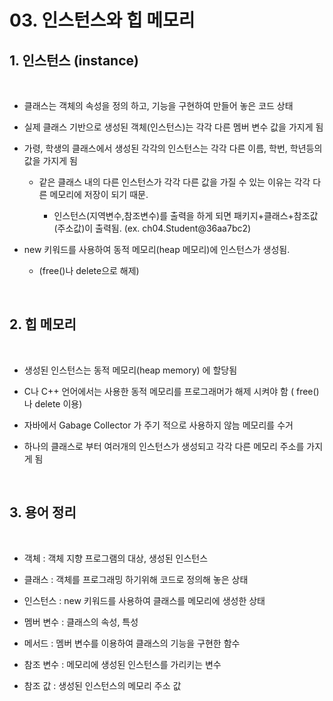 # 03. 인스턴스와 힙 메모리

## 1. 인스턴스 (instance)

​
- 클래스는 객체의 속성을 정의 하고, 기능을 구현하여 만들어 놓은 코드 상태

- 실제 클래스 기반으로 생성된 객체(인스턴스)는 각각 다른 멤버 변수 값을 가지게 됨

- 가령, 학생의 클래스에서 생성된 각각의 인스턴스는 각각 다른 이름, 학번, 학년등의 값을 가지게 됨

    - 같은 클래스 내의 다른 인스턴스가 각각 다른 값을 가질 수 있는 이유는 각각 다른 메모리에 저장이 되기 때문. 

        - 인스턴스(지역변수,참조변수)를 출력을 하게 되면 패키지+클래스+참조값(주소값)이 출력됨. (ex. ch04.Student@36aa7bc2)

- new 키워드를 사용하여 동적 메모리(heap 메모리)에 인스턴스가 생성됨.

    - (free()나 delete으로 해제)



​

## 2. 힙 메모리

​
- 생성된 인스턴스는 동적 메모리(heap memory) 에 할당됨

- C나 C++ 언어에서는 사용한 동적 메모리를 프로그래머가 해제 시켜야 함 ( free() 나 delete 이용)

- 자바에서 Gabage Collector 가 주기 적으로 사용하지 않늠 메모리를 수거

- 하나의 클래스로 부터 여러개의 인스턴스가 생성되고 각각 다른 메모리 주소를 가지게 됨

​

## 3. 용어 정리

​

- 객체 : 객체 지향 프로그램의 대상, 생성된 인스턴스 

- 클래스 : 객체를 프로그래밍 하기위해 코드로 정의해 놓은 상태 

- 인스턴스 : new 키워드를 사용하여 클래스를 메모리에 생성한 상태 

- 멤버 변수 : 클래스의 속성, 특성 

- 메서드 : 멤버 변수를 이용하여 클래스의 기능을 구현한 함수 

- 참조 변수 : 메모리에 생성된 인스턴스를 가리키는 변수 

- 참조 값 : 생성된 인스턴스의 메모리 주소 값